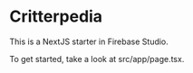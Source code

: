 # Critterpedia

This is a NextJS starter in Firebase Studio.

To get started, take a look at src/app/page.tsx.
